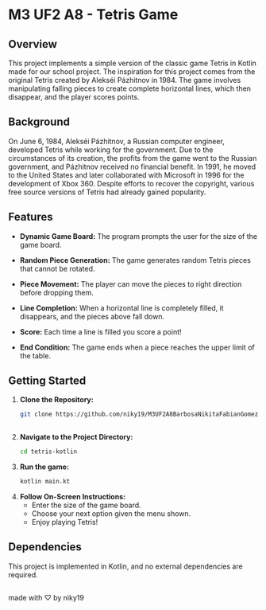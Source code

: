 # M3 UF2 A8 - Tetris Game

## Overview

This project implements a simple version of the classic game Tetris in Kotlin made for our school project. The inspiration for this project comes from the original Tetris created by Alekséi Pázhitnov in 1984. The game involves manipulating falling pieces to create complete horizontal lines, which then disappear, and the player scores points.

## Background

On June 6, 1984, Alekséi Pázhitnov, a Russian computer engineer, developed Tetris while working for the government. Due to the circumstances of its creation, the profits from the game went to the Russian government, and Pázhitnov received no financial benefit. In 1991, he moved to the United States and later collaborated with Microsoft in 1996 for the development of Xbox 360. Despite efforts to recover the copyright, various free source versions of Tetris had already gained popularity.

## Features

- **Dynamic Game Board:** The program prompts the user for the size of the game board.
  
- **Random Piece Generation:** The game generates random Tetris pieces that cannot be rotated.

- **Piece Movement:** The player can move the pieces to right direction before dropping them.

- **Line Completion:** When a horizontal line is completely filled, it disappears, and the pieces above fall down.
  
- **Score:** Each time a line is filled you score a point!

- **End Condition:** The game ends when a piece reaches the upper limit of the table.

## Getting Started

1. **Clone the Repository:**
   ```bash
   git clone https://github.com/niky19/M3UF2A8BarbosaNikitaFabianGomezOmarZouaoui/
  
2. **Navigate to the Project Directory:**
   ```bash
   cd tetris-kotlin

2. **Run the game:**
   ```bash
   kotlin main.kt

3. **Follow On-Screen Instructions:**
    - Enter the size of the game board.
    - Choose your next option given the menu shown.
    - Enjoy playing Tetris!
  
## Dependencies

This project is implemented in Kotlin, and no external dependencies are required.



##
made with ♡ by niky19
